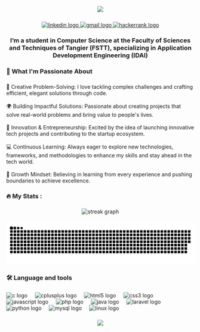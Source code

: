 <div align="center">
  <img height="150" src="https://i.giphy.com/media/v1.Y2lkPTc5MGI3NjExbXRmaXpwbzZlbTM5dnM4NHVvcnJhOXJmY25tdjd0ZjBydnVyMmhnZiZlcD12MV9pbnRlcm5hbF9naWZfYnlfaWQmY3Q9Zw/pNx09ajeVCJ3O/giphy.gif"  />
</div>

###

<div align="center">
  <a href="https://www.linkedin.com/in/abderrahmane-hafdane-5344732ab/" target="_parent">
    <img src="https://img.shields.io/static/v1?message=LinkedIn&logo=linkedin&label=&color=0077B5&logoColor=white&labelColor=&style=for-the-badge" height="25" alt="linkedin logo"  />
  </a>
  <a href="abdo.abiido@gmail.com" target="_blank">
    <img src="https://img.shields.io/static/v1?message=Gmail&logo=gmail&label=&color=D14836&logoColor=white&labelColor=&style=for-the-badge" height="25" alt="gmail logo"  />
  </a>
  <a href="https://www.hackerrank.com/profile/abdo_abiido" target="_top">
    <img src="https://img.shields.io/static/v1?message=HackerRank&logo=hackerrank&label=&color=2EC866&logoColor=white&labelColor=&style=for-the-badge" height="25" alt="hackerrank logo"  />
  </a>
</div>

###

<h3 align="center">I’m a student in Computer Science at the Faculty of Sciences and Techniques of Tangier (FSTT), specializing in Application Development Engineering (IDAI)</h3>


###


<h3 align="left">🌟 What I'm Passionate About</h3>

###

<p align="left">🧠 Creative Problem-Solving: I love tackling complex challenges and crafting efficient, elegant solutions through code.<br><br>🌍 Building Impactful Solutions: Passionate about creating projects that solve real-world problems and bring value to people's lives.<br><br>🚀 Innovation & Entrepreneurship: Excited by the idea of launching innovative tech projects and contributing to the startup ecosystem.<br><br>💻 Continuous Learning: Always eager to explore new technologies, frameworks, and methodologies to enhance my skills and stay ahead in the tech world.<br><br>🌱 Growth Mindset: Believing in learning from every experience and pushing boundaries to achieve excellence.</p>

###

<h3 align="left">🔥   My Stats :</h3>

###

<div align="center">
  <img src="https://streak-stats.demolab.com?user=AbdoKujo&locale=en&mode=daily&theme=dark&hide_border=false&border_radius=5&order=3" height="220" alt="streak graph"  />
</div>

###

<picture>
  <source media="(prefers-color-scheme: dark)" srcset="https://raw.githubusercontent.com/AbdoKujo/AbdoKujo/output/github-snake-dark.svg" />
  <source media="(prefers-color-scheme: light)" srcset="https://raw.githubusercontent.com/AbdoKujo/AbdoKujo/output/github-snake.svg" />
  <img alt="github-snake" src="https://raw.githubusercontent.com/AbdoKujo/AbdoKujo/output/github-snake.svg" />
</picture>

###

<h3 align="left">🛠 Language and tools</h3>

###

<div align="left">
  <img src="https://cdn.jsdelivr.net/gh/devicons/devicon/icons/c/c-original.svg" height="40" alt="c logo"  />
  <img width="12" />
  <img src="https://cdn.jsdelivr.net/gh/devicons/devicon/icons/cplusplus/cplusplus-original.svg" height="40" alt="cplusplus logo"  />
  <img width="12" />
  <img src="https://cdn.jsdelivr.net/gh/devicons/devicon/icons/html5/html5-original.svg" height="40" alt="html5 logo"  />
  <img width="12" />
  <img src="https://skillicons.dev/icons?i=css" height="40" alt="css3 logo"  />
  <img width="12" />
  <img src="https://skillicons.dev/icons?i=js" height="40" alt="javascript logo"  />
  <img width="12" />
  <img src="https://cdn.simpleicons.org/php/777BB4" height="40" alt="php logo"  />
  <img width="12" />
  <img src="https://cdn.jsdelivr.net/gh/devicons/devicon/icons/java/java-original.svg" height="40" alt="java logo"  />
  <img width="12" />
  <img src="https://cdn.jsdelivr.net/gh/devicons/devicon/icons/laravel/laravel-original.svg" height="40" alt="laravel logo"  />
  <img width="12" />
  <img src="https://cdn.jsdelivr.net/gh/devicons/devicon/icons/python/python-original.svg" height="40" alt="python logo"  />
  <img width="12" />
  <img src="https://cdn.jsdelivr.net/gh/devicons/devicon/icons/mysql/mysql-original.svg" height="40" alt="mysql logo"  />
  <img width="12" />
  <img src="https://cdn.jsdelivr.net/gh/devicons/devicon/icons/linux/linux-original.svg" height="40" alt="linux logo"  />
</div>

###

<div align="center">
  <img height="200" src="https://i.giphy.com/media/v1.Y2lkPTc5MGI3NjExZmFxNm5mdzI2MnkxM3c0NG94YW5naWY1ZjFnaGtzYWV6ZHhvOWd4cyZlcD12MV9pbnRlcm5hbF9naWZfYnlfaWQmY3Q9Zw/Rpl1sod1vCXK0L2SUN/giphy.gif"  />
</div>

###
